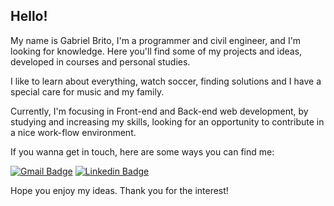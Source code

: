 ## Hello!

My name is Gabriel Brito, I'm a programmer and civil engineer, and I'm looking for knowledge.
Here you'll find some of my projects and ideas, developed in courses and personal studies.

I like to learn about everything, watch soccer, finding solutions and I have a special care for music and my family.

Currently, I'm focusing in Front-end and Back-end web development, by studying and increasing my skills, looking for an opportunity to contribute in a nice work-flow environment.

If you wanna get in touch, here are some ways you can find me:

[![Gmail Badge](https://img.shields.io/badge/-Gmail-red?style=flat-square&labelColor=red&logo=gmail&logoColor=white&link=mailto:gabriel.brito.a@gmail.com)](mailto:gabriel.brito.a@gmail.com)
[![Linkedin Badge](https://img.shields.io/badge/-LinkedIn-blue?style=flat-square&logo=Linkedin&logoColor=white&link=https://linkedin.com/in/brittogabriel/)](https://linkedin.com/in/brittogabriel/)


Hope you enjoy my ideas.
Thank you for the interest!


<!--
**briitogabriel/briitogabriel** is a ✨ _special_ ✨ repository because its `README.md` (this file) appears on your GitHub profile.

[![Netlify Badge](https://img.shields.io/badge/Netlify-Projects-darkgreen)](https://app.netlify.com/teams/briitogabriel/sites) - CRIAR PORTIFÓLIO

JS IMAGE: <code><img height="20" src="https://raw.githubusercontent.com/github/explore/80688e429a7d4ef2fca1e82350fe8e3517d3494d/topics/javascript/javascript.png"></code>

REACT IMAGE: <code><img height="20" src="https://raw.githubusercontent.com/github/explore/80688e429a7d4ef2fca1e82350fe8e3517d3494d/topics/react/react.png"></code>

Here are some ideas to get you started:

- 🔭 I’m currently working on ...
- 🌱 I’m currently learning ...
- 👯 I’m looking to collaborate on ...
- 🤔 I’m looking for help with ...
- 💬 Ask me about ...
- 📫 How to reach me: ...
- 😄 Pronouns: ...
- ⚡ Fun fact: ...
-->
